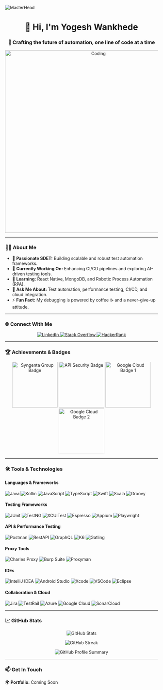 ![MasterHead](https://res.cloudinary.com/practicaldev/image/fetch/s--7-s6BXGM--/c_imagga_scale,f_auto,fl_progressive,h_420,q_auto,w_1000/https://dev-to-uploads.s3.amazonaws.com/i/th2i72qu0rnt6hr9zn43.jpg)

<h1 align="center">👋 Hi, I'm Yogesh Wankhede</h1>
<h3 align="center">
    🚀 Crafting the future of automation, one line of code at a time
</h3>

<p align="center">
    <img align="center" alt="Coding" width="600" src="https://media.giphy.com/media/qgQUggAC3Pfv687qPC/giphy.gif" />
</p>

---

### 👨‍💻 About Me
- 🌟 **Passionate SDET:** Building scalable and robust test automation frameworks.
- 🔭 **Currently Working On:** Enhancing CI/CD pipelines and exploring AI-driven testing tools.
- 🌱 **Learning:** React Native, MongoDB, and Robotic Process Automation (RPA).
- 💬 **Ask Me About:** Test automation, performance testing, CI/CD, and cloud integration.
- ⚡ **Fun Fact:** My debugging is powered by coffee ☕ and a never-give-up attitude.

---

### 🌐 Connect With Me
<p align="center">
  <a href="https://linkedin.com/in/wankhede" target="_blank">
    <img src="https://img.shields.io/badge/LinkedIn-%230077B5.svg?style=for-the-badge&logo=linkedin&logoColor=white" alt="LinkedIn" />
  </a>
  <a href="https://stackoverflow.com/users/19068179/yogesh-wankhede" target="_blank">
    <img src="https://img.shields.io/badge/Stack_Overflow-FE7A16?style=for-the-badge&logo=stack-overflow&logoColor=white" alt="Stack Overflow" />
  </a>
  <a href="https://www.hackerrank.com/yogi_wankhede007" target="_blank">
    <img src="https://img.shields.io/badge/HackerRank-2EC866?style=for-the-badge&logo=hackerrank&logoColor=white" alt="HackerRank" />
  </a>
</p>

---

### 🏆 Achievements & Badges

<p align="center">
  <img src="https://i.postimg.cc/SRwsQZxK/Screenshot-2024-12-24-at-3-55-11-PM.png" alt="Syngenta Group Badge" width="150" />
  <img src="https://i.postimg.cc/0yGQx0R8/Screenshot-2024-12-24-at-3-56-34-PM.png" alt="API Security Badge" width="150" />
  <img src="https://i.postimg.cc/RVHhpzgJ/Screenshot-2024-12-24-at-3-57-51-PM.png" alt="Google Cloud Badge 1" width="150" />
  <img src="https://i.postimg.cc/Gmn2ZSf7/Screenshot-2024-12-24-at-3-58-51-PM.png" alt="Google Cloud Badge 2" width="150" />
</p>

---

### 🛠️ Tools & Technologies

#### **Languages & Frameworks**
![Java](https://img.shields.io/badge/Java-ED8B00?style=for-the-badge&logo=java&logoColor=white)
![Kotlin](https://img.shields.io/badge/Kotlin-0095D5?style=for-the-badge&logo=kotlin&logoColor=white)
![JavaScript](https://img.shields.io/badge/JavaScript-F7DF1E?style=for-the-badge&logo=javascript&logoColor=black)
![TypeScript](https://img.shields.io/badge/TypeScript-007ACC?style=for-the-badge&logo=typescript&logoColor=white)
![Swift](https://img.shields.io/badge/Swift-FA7343?style=for-the-badge&logo=swift&logoColor=white)
![Scala](https://img.shields.io/badge/Scala-DC322F?style=for-the-badge&logo=scala&logoColor=white)
![Groovy](https://img.shields.io/badge/Groovy-4298B8?style=for-the-badge&logo=apache-groovy&logoColor=white)

#### **Testing Frameworks**
![JUnit](https://img.shields.io/badge/JUnit-25A162?style=for-the-badge&logo=java&logoColor=white)
![TestNG](https://img.shields.io/badge/TestNG-1E90FF?style=for-the-badge&logo=java&logoColor=white)
![XCUITest](https://img.shields.io/badge/XCUITest-333333?style=for-the-badge&logo=apple&logoColor=white)
![Espresso](https://img.shields.io/badge/Espresso-6DB33F?style=for-the-badge&logo=android&logoColor=white)
![Appium](https://img.shields.io/badge/Appium-50C878?style=for-the-badge&logo=appium&logoColor=white)
![Playwright](https://img.shields.io/badge/Playwright-45BA7D?style=for-the-badge&logo=microsoft&logoColor=white)

#### **API & Performance Testing**
![Postman](https://img.shields.io/badge/Postman-FF6C37?style=for-the-badge&logo=postman&logoColor=white)
![RestAPI](https://img.shields.io/badge/RestAPI-FF5733?style=for-the-badge&logoColor=white)
![GraphQL](https://img.shields.io/badge/GraphQL-E10098?style=for-the-badge&logo=graphql&logoColor=white)
![K6](https://img.shields.io/badge/K6-%2314354C.svg?style=for-the-badge&logo=k6&logoColor=white)
![Gatling](https://img.shields.io/badge/Gatling-E34F26?style=for-the-badge&logo=gatling&logoColor=white)

#### **Proxy Tools**
![Charles Proxy](https://img.shields.io/badge/Charles_Proxy-%234D2E9A.svg?style=for-the-badge&logoColor=white)
![Burp Suite](https://img.shields.io/badge/Burp_Suite-FF4500?style=for-the-badge&logo=burp-suite&logoColor=white)
![Proxyman](https://img.shields.io/badge/Proxyman-0094F5?style=for-the-badge&logoColor=white)

#### **IDEs**
![IntelliJ IDEA](https://img.shields.io/badge/IntelliJ%20IDEA-000000.svg?style=for-the-badge&logo=intellij-idea&logoColor=white)
![Android Studio](https://img.shields.io/badge/Android%20Studio-3DDC84.svg?style=for-the-badge&logo=android-studio&logoColor=white)
![Xcode](https://img.shields.io/badge/Xcode-1575F9?style=for-the-badge&logo=xcode&logoColor=white)
![VSCode](https://img.shields.io/badge/VSCode-0078D7.svg?style=for-the-badge&logo=visual-studio-code&logoColor=white)
![Eclipse](https://img.shields.io/badge/Eclipse-2C2255?style=for-the-badge&logo=eclipse&logoColor=white)

#### **Collaboration & Cloud**
![Jira](https://img.shields.io/badge/Jira-0052CC?style=for-the-badge&logo=jira&logoColor=white)
![TestRail](https://img.shields.io/badge/TestRail-F8B229?style=for-the-badge&logoColor=white)
![Azure](https://img.shields.io/badge/Azure-0089D6?style=for-the-badge&logo=microsoft-azure&logoColor=white)
![Google Cloud](https://img.shields.io/badge/Google_Cloud-4285F4?style=for-the-badge&logo=google-cloud&logoColor=white)
![SonarCloud](https://img.shields.io/badge/SonarCloud-F3702A?style=for-the-badge&logo=sonarcloud&logoColor=white)

---

### 📈 GitHub Stats
<p align="center">
  <img src="https://github-readme-stats.vercel.app/api?username=yogeshwankhede007&show_icons=true&theme=radical" alt="GitHub Stats" />
</p>

<p align="center">
  <img src="https://github-readme-streak-stats.herokuapp.com/?user=yogeshwankhede007&theme=radical" alt="GitHub Streak" />
</p>

<p align="center">
  <img src="https://github-profile-summary-cards.vercel.app/api/cards/profile-details?username=yogeshwankhede007&theme=radical" alt="GitHub Profile Summary" />
</p>

---

### 📫 Get In Touch
🌍 **Portfolio:** Coming Soon
